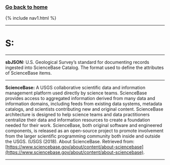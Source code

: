 ### **[Go back to home](https://ironrico.github.io/TestGlossary/)**

{% include nav1.html %}
___

# **S:** 
___


**sbJSON:** 
U.S. Geological Survey’s standard for documenting records ingested into ScienceBase Catalog. 
The format used to define the attributes of ScienceBase items.
___


**ScienceBase:** 
A USGS collaborative scientific data and information management platform used directly by science teams. 
ScienceBase provides access to aggregated information derived from many data and information domains, 
including feeds from existing data systems, metadata catalogs, and scientists contributing new and original 
content. ScienceBase architecture is designed to help science teams and data practitioners centralize their 
data and information resources to create a foundation needed for their work. ScienceBase, both original 
software and engineered components, is released as an open-source project to promote involvement from the 
larger scientific programming community both inside and outside the USGS. (USGS (2018). About ScienceBase. 
Retrieved from: [https://www.sciencebase.gov/about/content/about-sciencebase](https://www.sciencebase.gov/about/content/about-sciencebase).
___





